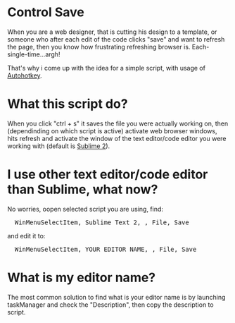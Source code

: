 <h1>Control Save</h1>

When you are a web designer, that is cutting his design to a template, or someone who after each edit of the code clicks "save" and want to refresh the page, then you know how frustrating refreshing browser is. Each-single-time...argh!<br/>

That's why i come up with the idea for a simple script, with usage of <a href="http://www.autohotkey.com/" target="_blank">Autohotkey</a>.

<h1>What this script do?</h1>

When you click "ctrl + s" it saves the file you were actually working on, then (dependinding on which script is active) activate web browser windows, hits refresh and activate the window of the text editor/code editor you were working with (default is <a href="http://www.sublimetext.com/" target="_blank">Sublime 2</a>).

<h1>I use other text editor/code editor than Sublime, what now?</h1>

No worries, oopen selected script you are using, find:

<pre>
  WinMenuSelectItem, Sublime Text 2, , File, Save  
</pre>

and edit it to:

<pre>
  WinMenuSelectItem, YOUR_EDITOR_NAME, , File, Save  
</pre>


<h1>What is my editor name?</h1>
The most common solution to find what is your editor name is by launching taskManager and check the "Description", then copy the description to script.



